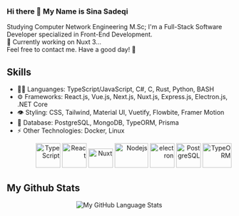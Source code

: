 ### Hi there 👋 My Name is Sina Sadeqi 

Studying Computer Network Engineering M.Sc; I'm a Full-Stack Software Developer specialized in Front-End Development. <br>
🔭 Currently working on Nuxt 3... <br> 
Feel free to contact me. Have a good day! 🌱

## Skills
<ul>
  <li> 👨‍💻 Languanges: TypeScript/JavaScript, C#, C, Rust, Python, BASH </li>
  <li> ⚙️ Frameworks: React.js, Vue.js, Next.js, Nuxt.js, Express.js, Electron.js, .NET Core </li>
  <li> 👁️ Styling: CSS, Tailwind, Material UI, Vuetify, Flowbite, Framer Motion </li>
  <li> 🌱 Database: PostgreSQL, MongoDB, TypeORM, Prisma </li>
  <li> ⚡ Other Technologies: Docker, Linux </li>
  <!-- LinuxOS(CLI), Redis, Socket.io, gRPC, GraphQL, Apollo, Kavenger, puppeteer, Jest, Cypress, React Testing Library, GSAP -->
  <!--  Concepts: Microservices, Clean Code, MVC, Design Patterns, OOP, CDN, CI/CD, Unit Testing, --> 
</ul> 
<p align="right" >
  
  <img src="https://seeklogo.com/images/T/typescript-logo-B29A3F462D-seeklogo.com.png" alt="TypeScript" width="55" height="55"/> 
  <img src="https://www.vectorlogo.zone/logos/reactjs/reactjs-icon.svg" alt="React" width="55" height="55"/> 
  <img src="https://seeklogo.com/images/N/nuxt-logo-64E0472AA8-seeklogo.com.png" alt="Nuxt" width="55" height="43"/> 
  <img src="https://seeklogo.com/images/N/nodejs-logo-065257DE24-seeklogo.com.png" alt="Nodejs" width="75" height="55"/> 
  <img src="https://seeklogo.com/images/E/electron-software-logo-C231A437EA-seeklogo.com.png" alt="electron" width="55" height="55"/> 
  <!-- <img src="https://seeklogo.com/images/N/npm-logo-01B8642EDD-seeklogo.com.png" alt="NPM" width="55" height="55"/> -->
  <img src="https://seeklogo.com/images/P/PostgreSQL_Inc-logo-09A7EFEB72-seeklogo.com.png" alt="PostgreSQL" width="55" height="55" margin="5"/>
  <img src="https://seeklogo.com/images/T/typeorm-logo-F243B34DEE-seeklogo.com.png" alt="TypeORM" width="65" height="55" margin="5"/> 
  <!-- <img src="https://www.vectorlogo.zone/logos/git-scm/git-scm-icon.svg" alt="GIT" width="55" height="55"/> -->
  <!-- <img src="https://seeklogo.com/images/B/bash-logo-BF4F6893D9-seeklogo.com.png" alt="BASH" width="55" height="55"/> -->
    
</p> 

## My Github Stats

<div align="center" >
  
  ![My GitHub Language Stats](https://github-readme-stats.vercel.app/api/top-langs/?username=Cimorexave&langs_count=6&theme=highcontrast)

</div>


<!--
- 🔭 I’m currently working on ...
- 🌱 I’m currently learning ...
- 👯 I’m looking to collaborate on ...
- 🤔 I’m looking for help with ...
- 💬 Ask me about ...
- 📫 How to reach me: ...
- 😄 Pronouns: ...
- ⚡ Fun fact: ...
-->
